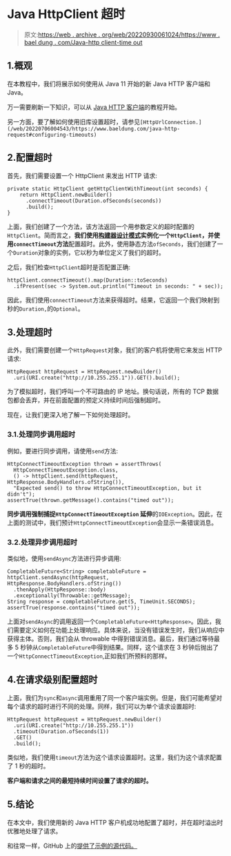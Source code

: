 # Java HttpClient 超时

> 原文:[https://web . archive . org/web/20220930061024/https://www . bael dung . com/Java-http client-time out](https://web.archive.org/web/20220930061024/https://www.baeldung.com/java-httpclient-timeout)

## 1.概观

在本教程中，我们将展示如何使用从 Java 11 开始的新 Java HTTP 客户端和 Java。

万一需要刷新一下知识，可以从 [Java HTTP 客户端](/web/20220706004543/https://www.baeldung.com/java-9-http-client)的教程开始。

另一方面，要了解如何使用旧库设置超时，请参见`[HttpUrlConnection.](/web/20220706004543/https://www.baeldung.com/java-http-request#configuring-timeouts)`

## 2.配置超时

首先，我们需要设置一个 HttpClient 来发出 HTTP 请求:

```
private static HttpClient getHttpClientWithTimeout(int seconds) {
    return HttpClient.newBuilder()
      .connectTimeout(Duration.ofSeconds(seconds))
      .build();
}
```

上面，我们创建了一个方法，该方法返回一个用参数定义的超时配置的`HttpClient`。简而言之，**我们使用[构建器设计模式](/web/20220706004543/https://www.baeldung.com/creational-design-patterns#builder)实例化一个`HttpClient`，并使用`connectTimeout`方法**配置超时。此外，使用静态方法`ofSeconds`，我们创建了一个`Duration`对象的实例，它以秒为单位定义了我们的超时。

之后，我们检查`HttpClient`超时是否配置正确:

```
httpClient.connectTimeout().map(Duration::toSeconds)
  .ifPresent(sec -> System.out.println("Timeout in seconds: " + sec));
```

因此，我们使用`connectTimeout`方法来获得超时。结果，它返回一个我们映射到秒的`Duration,`的`Optional`。

## 3.处理超时

此外，我们需要创建一个`HttpRequest`对象，我们的客户机将使用它来发出 HTTP 请求:

```
HttpRequest httpRequest = HttpRequest.newBuilder()
  .uri(URI.create("http://10.255.255.1")).GET().build();
```

为了模拟超时，我们呼叫一个不可路由的 IP 地址。换句话说，所有的 TCP 数据包都会丢弃，并在前面配置的预定义持续时间后强制超时。

现在，让我们更深入地了解一下如何处理超时。

### 3.1.处理同步调用超时

例如，要进行同步调用，请使用`send`方法:

```
HttpConnectTimeoutException thrown = assertThrows(
  HttpConnectTimeoutException.class,
  () -> httpClient.send(httpRequest, HttpResponse.BodyHandlers.ofString()),
  "Expected send() to throw HttpConnectTimeoutException, but it didn't");
assertTrue(thrown.getMessage().contains("timed out"));
```

**同步调用强制捕捉`HttpConnectTimeoutException` 延伸**的`IOException`。因此，在上面的测试中，我们预计`HttpConnectTimeoutException`会显示一条错误消息。

### 3.2.处理异步调用超时

类似地，使用`sendAsync`方法进行异步调用:

```
CompletableFuture<String> completableFuture = httpClient.sendAsync(httpRequest, HttpResponse.BodyHandlers.ofString())
  .thenApply(HttpResponse::body)
  .exceptionally(Throwable::getMessage);
String response = completableFuture.get(5, TimeUnit.SECONDS);
assertTrue(response.contains("timed out"));
```

上面对`sendAsync`的调用返回一个`CompletableFuture<HttpResponse>`。因此，我们需要定义如何在功能上处理响应。具体来说，当没有错误发生时，我们从响应中获得主体。否则，我们会从 throwable 中得到错误消息。最后，我们通过等待最多 5 秒钟从`CompletableFuture`中得到结果。同样，这个请求在 3 秒钟后抛出了一个`HttpConnectTimeoutException`,正如我们所预料的那样。

## 4.在请求级别配置超时

上面，我们为`sync`和`async`调用重用了同一个客户端实例。但是，我们可能希望对每个请求的超时进行不同的处理。同样，我们可以为单个请求设置超时:

```
HttpRequest httpRequest = HttpRequest.newBuilder()
  .uri(URI.create("http://10.255.255.1"))
  .timeout(Duration.ofSeconds(1))
  .GET()
  .build();
```

类似地，我们使用`timeout`方法为这个请求设置超时。这里，我们为这个请求配置了 1 秒的超时。

**客户端和请求之间的最短持续时间设置了请求的超时。**

## 5.结论

在本文中，我们使用新的 Java HTTP 客户机成功地配置了超时，并在超时溢出时优雅地处理了请求。

和往常一样，GitHub 上的[提供了示例的源代码。](https://web.archive.org/web/20220706004543/https://github.com/eugenp/tutorials/tree/master/core-java-modules/core-java-networking-3)